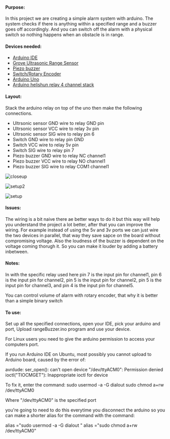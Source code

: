 #### Purpose: 
In this project we are creating a simple alarm system with arduino. The system checks if there is anything within a specified range and a buzzer goes off accordingly. And you can switch off the alarm with a physical switch so nothing happens when an obstacle is in range.

#### Devices needed:
- [Arduino IDE](https://www.arduino.cc/en/Main/Software)
- [Grove Ultrasonic Range Sensor](http://wiki.seeedstudio.com/Grove-Ultrasonic_Ranger/)
- [Piezo buzzer](http://wiki.seeedstudio.com/Grove-Buzzer/)
- [Switch/Rotary Encoder](http://wiki.seeedstudio.com/Grove-Encoder/)
- [Arduino Uno](https://store.arduino.cc/usa/arduino-uno-rev3)
- [Arduino helishun relay 4 channel stack](https://www.seeedstudio.com/Relay-Shield-v3.0-p-2440.html)

#### Layout:
Stack the arduino relay on top of the uno then make the following connections.
- Ultrsonic sensor GND wire to relay GND pin
- Ultrsonic sensor VCC wire to relay 3v pin
- Ultrsonic sensor SIG wire to relay pin 6
- Switch GND wire to relay pin GND
- Switch VCC wire to relay 5v pin
- Switch SIG wire to relay pin 7
- Piezo buzzer GND wire to relay NC channel1 
- Piezo buzzer VCC wire to relay NO channel1 
- Piezo buzzer SIG wire to relay COM1 channel1 

![closeup](https://user-images.githubusercontent.com/15314851/44922321-2023c880-ad13-11e8-800b-4193045a8187.JPG)

![setup2](https://user-images.githubusercontent.com/15314851/44922334-29ad3080-ad13-11e8-9dc1-71d02e930097.JPG)

![setup](https://user-images.githubusercontent.com/15314851/44922441-6711be00-ad13-11e8-865d-aab604a6a9c4.JPG)

#### Issues:
The wiring is a bit naive there ae better ways to do it but this way will help you understand the project a lot better, after that you can improve the wiring. For example instead of using the 5v and 3v ports we can just wire the two devices in parallel, that way they save sapce on the board without compromising voltage.
Also the loudness of the buzzer is dependent on the voltage coming thorugh it. So you can make it louder by adding a battery inbetween.

#### Notes:
In with the specific relay used here pin 7 is the input pin for channel1, pin 6 is the input pin for channel2, pin 5 is the input pin for channel2, pin 5 is the input pin for channel3, and pin 4 is the input pin for channel5.

You can control volume of alarm with rotary encoder, that why it is better than a simple binary switch

#### To use:
Set up all the specified connections, open your IDE, pick your arduino and port, Upload rangeBuzzer.ino program and use your device.

For Linux users you need to give the arduino permission to access your computers port.

If you run Arduino IDE on Ubuntu, most possibly you cannot upload to Arduino board, caused by the error of:

avrdude: ser_open(): can't open device "/dev/ttyACM0": Permission denied
ioctl("TIOCMGET"): Inappropriate ioctl for device

To fix it, enter the command:
sudo usermod -a -G dialout <username>
sudo chmod a+rw /dev/ttyACM0

Where "/dev/ttyACM0" is the specified port

you're going to need to do this everytime you disconnect the arduino so you can make a shorter alias for the command with the command:

alias <new-command-name>="sudo usermod -a -G dialout <username>"
alias <new-command-name>="sudo chmod a+rw /dev/ttyACM0"



